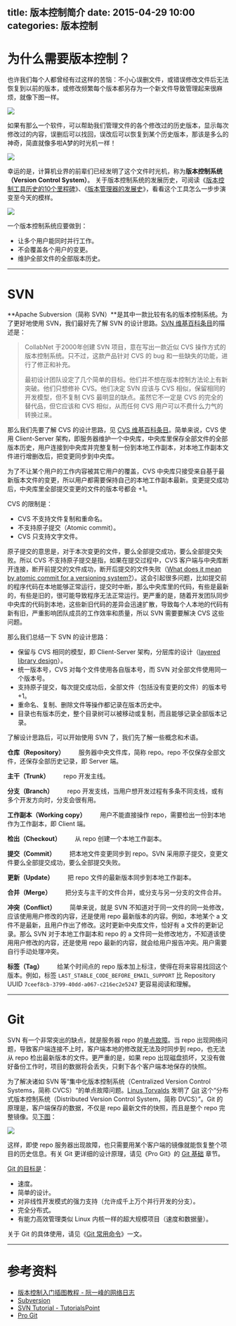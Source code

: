 title: 版本控制简介
date: 2015-04-29 10:00
categories: 版本控制
---

# 为什么需要版本控制？

也许我们每个人都曾经有过这样的苦恼：不小心误删文件，或错误修改文件后无法恢复到以前的版本，或修改频繁每个版本都另存为一个新文件导致管理起来很麻烦，就像下图一样。

<!-- more -->

![](/images/version-control/introduction-to-version-control/Final.doc.jpg)

如果有那么一个软件，可以帮助我们管理文件的各个修改过的历史版本，显示每次修改过的内容，误删后可以找回，误改后可以恢复到某个历史版本，那该是多么的神奇，简直就像多啦A梦的时光机一样！

![](/images/version-control/introduction-to-version-control/doraemon-time-machine.jpg)

幸运的是，计算机业界的前辈们已经发明了这个文件时光机，称为**版本控制系统（Version Control System）**。 关于版本控制系统的发展历史，可阅读《[版本控制工具历史的10个里程碑](http://blog.jobbole.com/14489/)》、《[版本管理器的发展史](http://coolshell.cn/articles/3288.html)》，看看这个工具怎么一步步演变至今天的模样。

![](/images/version-control/introduction-to-version-control/scm-history.png)

一个版本控制系统应要做到：

* 让多个用户能同时并行工作。
* 不会覆盖各个用户的变更。
* 维护全部文件的全部版本历史。

---

# SVN

**Apache Subversion（简称 SVN）**是其中一款比较有名的版本控制系统。为了更好地使用 SVN，我们最好先了解 SVN 的设计思路。[SVN 维基百科条目](http://zh.wikipedia.org/wiki/Subversion)的描述是：

> CollabNet 于2000年创建 SVN 项目，意在写出一款近似 CVS 操作方式的版本控制系统。只不过，这款产品针对 CVS 的 bug 和一些缺失的功能，进行了修正和补充。
>
> 最初设计团队设定了几个简单的目标。他们并不想在版本控制方法论上有新突破。他们只想修补 CVS。他们决定 SVN 应该与 CVS 相似，保留相同的开发模型，但不复制 CVS 最明显的缺点。虽然它不一定是 CVS 的完全的替代品，但它应该和 CVS 相似，从而任何 CVS 用户可以不费什么力气的转换过来。

那么我们先要了解 CVS 的设计思路，见 [CVS 维基百科条目](http://zh.wikipedia.org/zh-cn/%E5%8D%94%E4%BD%9C%E7%89%88%E6%9C%AC%E7%B3%BB%E7%B5%B1)。简单来说，CVS 使用 Client-Server 架构，即服务器维护一个中央库，中央库里保存全部文件的全部版本历史，用户连接到中央库并完整复制一份到本地工作副本，对本地工作副本文件进行增删改后，把变更同步到中央库。

为了不让某个用户的工作内容被其它用户的覆盖，CVS 中央库只接受来自基于最新版本文件的变更，所以用户都需要保持自己的本地工作副本最新。变更提交成功后，中央库里全部提交变更的文件的版本号都会 +1。

CVS 的限制是：

* CVS 不支持文件复制和重命名。
* 不支持原子提交（Atomic commit）。
* CVS 只支持文字文件。

原子提交的意思是，对于本次变更的文件，要么全部提交成功，要么全部提交失败。所以 CVS 不支持原子提交是指，如果在提交过程中，CVS 客户端与中央库断开连接，断开前提交的文件成功，断开后提交的文件失败（[What does it mean by atomic commit for a versioning system?](http://programmers.stackexchange.com/questions/163593/what-does-it-mean-by-atomic-commit-for-a-versioning-system)）。这会引起很多问题，比如提交前的程序代码在本地能够正常运行，提交时中断，那么中央库里的代码，有些是最新的，有些是旧的，很可能导致程序无法正常运行。更严重的是，随着开发团队同步中央库的代码到本地，这些新旧代码的差异会迅速扩散，导致每个人本地的代码有新有旧，严重影响团队成员的工作效率和质量，所以 SVN 需要要解决 CVS 这些问题。

那么我们总结一下 SVN 的设计思路：

* 保留与 CVS 相同的模型，即 Client-Server 架构，分层库的设计（[layered library design](http://en.wikipedia.org/wiki/Apache_Subversion#Layers)）。
* 统一版本号，CVS 对每个文件使用各自版本号，而 SVN 对全部文件使用同一个版本号。
* 支持原子提交，每次提交成功后，全部文件（包括没有变更的文件）的版本号 +1。
* 重命名、复制、删除文件等操作都记录在版本历史中。
* 目录也有版本历史，整个目录树可以被移动或复制，而且能够记录全部版本记录。

了解设计思路后，可以开始使用 SVN 了，我们先了解一些概念和术语。

**仓库（Repository）**
　　服务器中央文件库，简称 repo。repo 不仅保存全部文件，还保存全部历史记录，即 Server 端。

**主干（Trunk）**
　　repo 开发主线。

**分支（Branch）**
　　repo 开发支线，当用户想开发过程有多条不同支线，或有多个开发方向时，分支会很有用。

**工作副本（Working copy）**
　　用户不能直接操作 repo，需要检出一份到本地作为工作副本，即 Client 端。

**检出（Checkout）**
　　从 repo 创建一个本地工作副本。

**提交（Commit）**
　　把本地文件变更同步到 repo。SVN 采用原子提交，变更文件要么全部提交成功，要么全部提交失败。

**更新（Update）**
　　把 repo 文件的最新版本同步到本地工作副本。

**合并（Merge）**
　　把分支与主干的文件合并，或分支与另一分支的文件合并。

**冲突（Conflict）**
　　简单来说，就是 SVN 不知道对于同一文件的同一处修改，应该使用用户修改的内容，还是使用 repo 最新版本的内容。例如，本地某个 a 文件不是最新，且用户作出了修改。这时更新中央库文件，恰好有 a 文件的更新记录。那么 SVN 对于本地工作副本和 repo 的 a 文件同一处修改地方，不知道该使用用户修改的内容，还是使用 repo 最新的内容，就会给用户报告冲突。用户需要自行手动处理冲突。

**标签（Tag）**
　　给某个时间点的 repo 版本加上标注，使得在将来容易找回这个版本。例如，标签 `LAST_STABLE_CODE_BEFORE_EMAIL_SUPPORT` 比 Repository UUID `7ceef8cb-3799-40dd-a067-c216ec2e5247` 更容易阅读和理解。

---

# Git

SVN 有一个非常突出的缺点，就是服务器 repo 的[单点故障](https://zh.wikipedia.org/wiki/%E5%8D%95%E7%82%B9%E6%95%85%E9%9A%9C)。当 repo 出现网络问题，导致客户端连接不上时，客户端本地的修改就无法及时同步到 repo，也无法从 repo 检出最新版本的文件。更严重的是，如果 repo 出现磁盘损坏，又没有做好备份工作时，项目的数据将会丢失，只剩下各个客户端本地保存的快照。

为了解决诸如 SVN 等“集中化版本控制系统（Centralized Version Control Systems，简称 CVCS）“的单点故障问题。[Linus Torvalds](https://zh.wikipedia.org/wiki/%E6%9E%97%E7%BA%B3%E6%96%AF%C2%B7%E6%89%98%E7%93%A6%E5%85%B9) 发明了 [Git](https://zh.wikipedia.org/wiki/Git) 这个“分布式版本控制系统（Distributed Version Control System，简称 DVCS）”。Git 的原理是，客户端保存的数据，不仅是 repo 最新文件的快照，而且是整个 repo 完整镜像。见[下图](https://git-scm.com/book/zh/v2/%E8%B5%B7%E6%AD%A5-%E5%85%B3%E4%BA%8E%E7%89%88%E6%9C%AC%E6%8E%A7%E5%88%B6)：

![](/images/version-control/introduction-to-version-control/dvcs.png)

这样，即使 repo 服务器出现故障，也只需要用某个客户端的镜像就能恢复整个项目的历史信息。有关 Git 更详细的设计原理，请见《Pro Git》的 [Git 基础](https://git-scm.com/book/zh/v2/%E8%B5%B7%E6%AD%A5-Git-%E5%9F%BA%E7%A1%80) 章节。

[Git 的目标是](https://git-scm.com/book/zh/v2/%E8%B5%B7%E6%AD%A5-Git-%E7%AE%80%E5%8F%B2)：

* 速度。
* 简单的设计。
* 对非线性开发模式的强力支持（允许成千上万个并行开发的分支）。
* 完全分布式。
* 有能力高效管理类似 Linux 内核一样的超大规模项目（速度和数据量）。

关于 Git 的具体使用，请见《[Git 常用命令](http://syawlaus.github.io/blog/version-control/git-commands/)》一文。

---

# 参考资料

* [版本控制入门插图教程 - 阮一峰的网络日志](http://www.ruanyifeng.com/blog/2008/12/a_visual_guide_to_version_control.html)
* [Subversion](http://zh.wikipedia.org/wiki/Subversion)
* [SVN Tutorial - TutorialsPoint](http://www.tutorialspoint.com/svn/)
* [Pro Git](https://git-scm.com/book/zh/v2)

